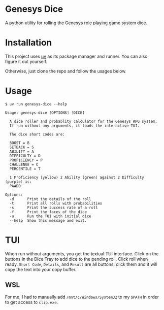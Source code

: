 # Genesys Dice
A python utility for rolling the Genesys role playing game system dice.

# Installation
This project uses [uv](https://docs.astral.sh/uv/) as its package manager and runner.  You can also figure it out yourself.

Otherwise, just clone the repo and follow the usages below.

# Usage
```
$ uv run genesys-dice --help

Usage: genesys-dice [OPTIONS] [DICE]

  A dice roller and probablity calculator for the Genesys RPG system.
  If run without any arguments, it loads the interactive TUI.

  The dice short codes are:

  BOOST = B
  SETBACK = S
  ABILITY = A
  DIFFICULTY = D
  PROFICIENCY = P
  CHALLENGE = C
  PERCENTILE = T

  1 Proficiency (yellow) 2 Ability (green) against 2 Difficulty (purple) is:
  PAADD

Options:
  -d      Print the details of the roll
  -t      Print all rolls with probabilities
  -s      Print the success rate of a roll
  -f      Print the faces of the dice
  -u      Run the TUI with initial dice
  --help  Show this message and exit.
```

# TUI
When run without arguments, you get the textual TUI interface.  Click on the buttons in the Dice Tray to add dice to the pending roll.  Click roll when ready.  `Short Code`, `Details`, and `Result` are all buttons: click them and it will copy the text into your copy buffer.

## WSL
For me, I had to manually add `/mnt/c/Windows/System32` to my `$PATH` in order to get access to `clip.exe`.
